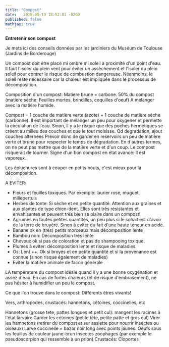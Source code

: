 ```yaml
---
title: "Compost"
date:   2018-05-19 18:52:01 -0200
published: false
mathjax: true
---
```


<strong> Entretenir son compost </strong>

Je mets ici des conseils données par les jardiniers du Muséum de Toulouse (Jardins de Borderouge)

Un compost doit être placé mi ombre mi soleil à proximité d'un point d'eau. Il faut l'isoler du plein vent pour éviter un assèchement et l'isoler du plein soleil pour contrer le risque de combustion dangereuse. 
Néanmoins, le soleil reste nécessaire car la chaleur est impliquée dans le processus de décomposition.

Composition d'un compost:
Matiere brune = carbone. 50% du compost (matière sèche: Feuilles mortes, brindilles, coquilles d'oeuf)
A mélanger avec la matière humide.

Compost = 1 couche de matière verte (azote) + 1 couche de matière sèche (carbonne). 
Il est important de mélanger un peu pour oxygener et permette la circulation de l'eau. Sinon, il y a le risque que des poches hermétiques se créent au milieu des couches et que le tout moisisse.
Qd degradation, ajout couches alternees
Prévoir donc de garder en reservoirs un peu de matière verte et brune pour respecter le temps de dégradation. En d'autres termes, on ne peut pas mettre que de la matière verte et d'un coup. Le compost risquerait de tourner.
Signe d'un bon compost en état avancé: Il est vaporeux.

Les épluchures sont à couper en petits bouts, c'est mieux pour la décomposition.

A EVITER:
- Fleurs et feuilles toxiques. Par exemple: laurier rose, muguet, millepertuis
- Herbes de tonte: Si sèche et en petite quantité. Attention aux graines et aux plantes de type chien-dent. Elles sont très résistantes et envahisantes
 et peuvent très bien se plaire dans un compost!
- Agrumes en toutes petites quantités, un peu plus si le sohait est d'avoir de la terre de bruyère. Sinon à eviter du fait d'une haute teneur en acide.
- Banane ok en (très) petits morceaux mais décomposition lente
- Bambou non: Décomposition très lente
- Cheveux ok si pas de coloration et pas de shampooing toxique. 
- Plumes à eviter: décomposition lente et risque de maladies
- Os: Lent ++. Ok si broyés et en petite quantité et si la provenance est connue (sinon risque également de maladies)
- Eviter la matière animale de facon générale

LA température du compost idéale quand il y a une bonne oxygénation et assez d'eau. En cas de fortes chaleurs (et de risque d'embrasement), ne pas hésiter à humidifier un peu le compost.

Ce que l'on trouve dans le compost: Différents êtres vivants! 

Vers, arthropodes, crustacés: hannetons, cétoines, coccinelles, etc

Hannetons (grosse tete, pattes longues et petit cul): mangent les racines à l'état larvaire
Garder les cétoines (petite tête, petite patte et gros cul)
Virer les hamnetons (retirer du compost et sur assiette pour nourrir insectes ou oiseaux)
Larve coccinelle = bazar noir long avec points jaunes. Oeufs sous les feuilles de couleur jaune-brun
Insectes zoophages (par exemple le pseudoscorpion qui ressemble à un prion)
Crustacés: Cloportes
